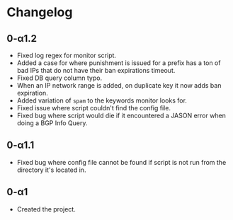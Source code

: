 # Changelog

## 0-α1.2
- Fixed log regex for monitor script.
- Added a case for where punishment is issued for a prefix has a ton of bad IPs that do not have their ban expirations timeout.
- Fixed DB query column typo.
- When an IP network range is added, on duplicate key it now adds ban expiration.
- Added variation of `spam` to the keywords monitor looks for.
- Fixed issue where script couldn't find the config file.
- Fixed bug where script would die if it encountered a JASON error when doing a BGP Info Query.

## 0-α1.1
- Fixed bug where config file cannot be found if script is not run from the directory it's located in.

## 0-α1
- Created the project.
